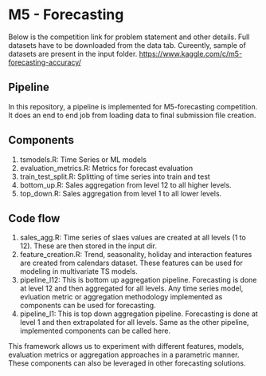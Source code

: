 # M5 - Forecasting
Below is the competition link for problem statement and other details. Full datasets have to be downloaded from the data tab. Cureently, sample of datasets are present in the input folder.
https://www.kaggle.com/c/m5-forecasting-accuracy/ 

## Pipeline
In this repository, a pipeline is implemented for M5-forecasting competition. It does an end to end job from loading data to final submission file creation.

## Components
1. tsmodels.R: Time Series or ML models
2. evaluation_metrics.R: Metrics for forecast evaluation
3. train_test_split.R: Splitting of time series into train and test
4. bottom_up.R: Sales aggregation from level 12 to all higher levels.
5. top_down.R: Sales aggregation from level 1 to all lower levels. 

## Code flow
1. sales_agg.R: Time series of slaes values are created at all levels (1 to 12). These are then stored in the input dir.
2. feature_creation.R: Trend, seasonality, holiday and interaction features are created from calendars dataset. These features can be used for modeling in multivariate TS models.
3. pipeline_l12: This is bottom up aggregation pipeline. Forecasting is done at level 12 and then aggregated for all levels. Any time series model, evluation metric or aggregation methodology implemented as components can be used for forecasting.
4. pipeline_l1: This is top down aggregation pipeline. Forecasting is done at level 1 and then extrapolated for all levels. Same as the other pipeline, implemented components can be called here.

This framework allows us to experiment with different features, models, evaluation metrics or aggregation approaches in a parametric manner. These components can also be leveraged in other forecasting solutions.
